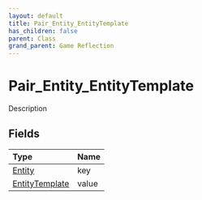 ```yaml
---
layout: default
title: Pair_Entity_EntityTemplate
has_children: false
parent: Class
grand_parent: Game Reflection
---
```

# Pair_Entity_EntityTemplate
Description 

## Fields

| Type | Name |
|:----------|:--------------|
| [Entity](/riftbreaker-wiki/docs/game-reflection/classes/entity/) | key |
| [EntityTemplate](/riftbreaker-wiki/docs/game-reflection/classes/entity_template/) | value |

